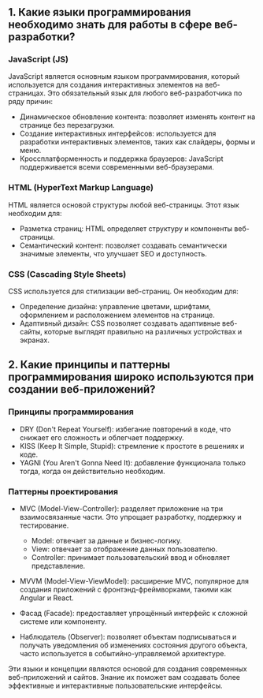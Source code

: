 #

## 1. Какие языки программирования необходимо знать для работы в сфере веб-разработки?

### JavaScript (JS)

JavaScript является основным языком программирования, который используется для создания интерактивных элементов на веб-страницах. Это обязательный язык для любого веб-разработчика по ряду причин:

- Динамическое обновление контента: позволяет изменять контент на странице без перезагрузки.
- Создание интерактивных интерфейсов: используется для разработки интерактивных элементов, таких как слайдеры, формы и меню.
- Кроссплатформенность и поддержка браузеров: JavaScript поддерживается всеми современными веб-браузерами.

### HTML (HyperText Markup Language)

HTML является основой структуры любой веб-страницы. Этот язык необходим для:

- Разметка страниц: HTML определяет структуру и компоненты веб-страницы.
- Семантический контент: позволяет создавать семантически значимые элементы, что улучшает SEO и доступность.

### CSS (Cascading Style Sheets)

CSS используется для стилизации веб-страниц. Он необходим для:

- Определение дизайна: управление цветами, шрифтами, оформлением и расположением элементов на странице.
- Адаптивный дизайн: CSS позволяет создавать адаптивные веб-сайты, которые выглядят правильно на различных устройствах и экранах.

## 2. Какие принципы и паттерны программирования широко используются при создании веб-приложений?

### Принципы программирования

- DRY (Don't Repeat Yourself): избегание повторений в коде, что снижает его сложность и облегчает поддержку.
- KISS (Keep It Simple, Stupid): стремление к простоте в решениях и коде.
- YAGNI (You Aren't Gonna Need It): добавление функционала только тогда, когда он действительно необходим.

### Паттерны проектирования

- MVC (Model-View-Controller): разделяет приложение на три взаимосвязанные части. Это упрощает разработку, поддержку и тестирование.
  - Model: отвечает за данные и бизнес-логику.
  - View: отвечает за отображение данных пользователю.
  - Controller: принимает пользовательский ввод и обновляет представление.

- MVVM (Model-View-ViewModel): расширение MVC, популярное для создания приложений с фронтэнд-фреймворками, такими как Angular и React.

- Фасад (Facade): предоставляет упрощённый интерфейс к сложной системе или компоненту.

- Наблюдатель (Observer): позволяет объектам подписываться и получать уведомления об изменениях состояния другого объекта, часто используется в событийно-управляемой архитектуре.

Эти языки и концепции являются основой для создания современных веб-приложений и сайтов. Знание их поможет вам создавать более эффективные и интерактивные пользовательские интерфейсы.
